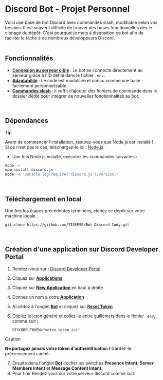 # Discord Bot - Projet Personnel

Voici une base de bot Discord avec commandes slash, modifiable selon vos besoins. Il est souvent difficile de trouver des bases fonctionnelles dès le clonage du dépôt. C'est pourquoi je mets à disposition ce bot afin de faciliter la tâche à de nombreux développeurs Discord.  
<br>

## Fonctionnalités

- **<ins>Connexion au serveur cible</ins>** : Le bot se connecte directement au serveur grâce à l'ID défini dans le fichier `.env`.  
- **<ins>Adaptabilité</ins>** : Le code est modulaire et conçu comme une base facilement personnalisable.  
- **<ins>Commandes slash</ins>** : Il suffit d'ajouter des fichiers de commande dans le dossier dédié pour intégrer de nouvelles fonctionnalités au bot.
<br>

## Dépendances  

> [!TIP]  
> Avant de commencer l'installation, assurez-vous que Node.js est installé !  
> Si ce n’est pas le cas, téléchargez-le ici : [Node.js](https://nodejs.org/).  

- Une fois Node.js installé, exécutez les commandes suivantes :  

```bash
node -v
npm install discord.js
node -e "console.log(require('discord.js').version)"
```
<br>

## Téléchargement en local  

Une fois les étapes précédentes terminées, clonez ce dépôt sur votre machine locale :  

```bash
git clone https://github.com/TISEPSE/Bot-Discord-Cody.git
```
<br>

## Création d'une application sur Discord Developer Portal  

1. Rendez-vous sur : [Discord Developer Portal](https://discord.com/developers/docs/intro)  
2. Cliquez sur <ins>**Applications**</ins>  
3. Cliquez sur <ins>**New Application**</ins> en haut à droite  
4. Donnez un nom à votre <ins>**Application**</ins>  
5. Accédez à l'onglet <ins>**Bot**</ins> et cliquez sur <ins>**Reset Token**</ins>  
6. Copiez le jeton généré et collez-le entre guillemets dans le fichier `.env`, comme suit :  

   ```env
   DISCORD_TOKEN="votre_token_ici"
   ```

> [!CAUTION]  
> **Ne partagez jamais votre token d'authentification !** Gardez-le précieusement caché.

7. Ensuite dans l'onglet <ins>**Bot**</ins> cocher les switches **Presence Intent**, **Server Members Intent** et **Message Content Intent**.
8. Pour finir Rendez vous sur votre serveur discord comme suit:
